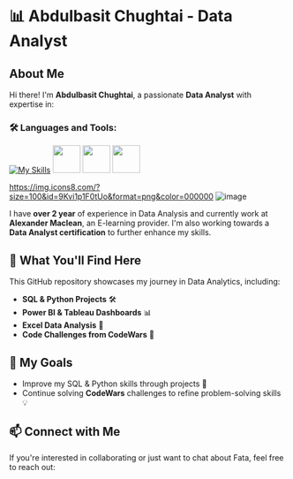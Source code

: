 # 📊 Abdulbasit Chughtai - Data Analyst

## About Me
Hi there! I'm **Abdulbasit Chughtai**, a passionate **Data Analyst** with expertise in:

### 🛠️ Languages and Tools:
[![My Skills](https://skillicons.dev/icons?i=python,mysql,postgres,vscode,notion,github)](https://skillicons.dev) 
<img src="https://img.icons8.com/?size=100&id=3sGOUDo9nJ4k&format=png&color=000000 " width="50" height="50">
<img src="https://github.com/user-attachments/assets/08d33202-0d39-4aba-8c62-51e0fb7cf837" width="50" height="50">
<img src="https://img.icons8.com/?size=100&id=117561&format=png&color=000000" width="50" height="50">


https://img.icons8.com/?size=100&id=9Kvi1p1F0tUo&format=png&color=000000
![image](https://github.com/user-attachments/assets/08d33202-0d39-4aba-8c62-51e0fb7cf837)

I have **over 2 year** of experience in Data Analysis and currently work at **Alexander Maclean**, an E-learning provider. I'm also working towards a **Data Analyst certification** to further enhance my skills. 

## 🚀 What You'll Find Here
This GitHub repository showcases my journey in Data Analytics, including:

- **SQL & Python Projects** 🛠️
- **Power BI & Tableau Dashboards** 📊
- **Excel Data Analysis** 📑
- **Code Challenges from CodeWars** 🎯

## 🎯 My Goals
- Improve my SQL & Python skills through projects 🚀
- Continue solving **CodeWars** challenges to refine problem-solving skills 💡

## 📫 Connect with Me
If you're interested in collaborating or just want to chat about Fata, feel free to reach out:

